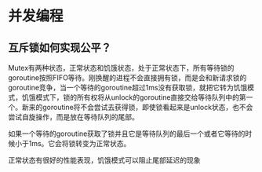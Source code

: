 # 并发编程

## 互斥锁如何实现公平？

Mutex有两种状态，正常状态和饥饿状态，处于正常状态下，所有等待锁的goroutine按照FIFO等待。刚换醒的进程不会直接拥有锁，而是会和新请求锁的goroutine竞争，当一个等待的goroutine超过1ms没有获取锁，就把它转为饥饿模式，饥饿模式下，锁的所有权将从unlock的goroutine直接交给等待队列中的第一个。新来的goroutine将不会尝试去获得锁，即使锁看起来是unlock状态，也不会尝试自旋操作，而是放在等待队列的尾部。

如果一个等待的goroutine获取了锁并且它是等待队列的最后一个或者它等待的时候小于1ms。它会将锁转变为正常状态。

正常状态有很好的性能表现，饥饿模式可以阻止尾部延迟的现象


